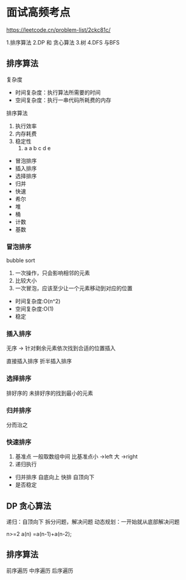 # 面试高频考点
https://leetcode.cn/problem-list/2ckc81c/

1.排序算法
2.DP 和 贪心算法
3.树
4.DFS 与BFS

## 排序算法

复杂度
- 时间复杂度：执行算法所需要的时间
- 空间复杂度：执行一串代码所耗费的内存
  
排序算法

1. 执行效率
2. 内存耗费
3. 稳定性
    1. a a b c d e
   
-  冒泡排序
-  插入排序
-  选择排序
-  归并
-  快速
-  希尔
-  堆
-  桶
-  计数
-  基数

### 冒泡排序

bubble sort
1. 一次操作，只会影响相邻的元素
2. 比较大小
3. 一次冒泡，应该至少让一个元素移动到对应的位置

- 时间复杂度:O(n^2)
- 空间复杂度:O(1)
- 稳定

### 插入排序
无序 -> 针对剩余元素依次找到合适的位置插入

直接插入排序
折半插入排序

### 选择排序

排好序的 未排好序的找到最小的元素

### 归并排序

分而治之

### 快速排序

1. 基准点 一般取数组中间 比基准点小 ->left 大 ->right
2. 递归执行

- 归并排序 自底向上  快排 自顶向下
- 是否稳定
  
## DP 贪心算法

递归：自顶向下 拆分问题，解决问题
动态规划：一开始就从底部解决问题

n>=2 
a(n) =a(n-1)+a(n-2);


## 排序算法

前序遍历
中序遍历
后序遍历









